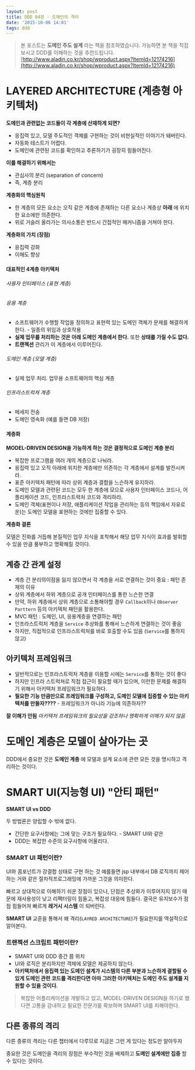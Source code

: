 ```yaml
---
layout: post
title: DDD 04장 - 도메인의 격리
date: '2015-10-06 14:01'
tags: ddd
---
```


> 본 포스트는 **도메인 주도 설계** 라는 책을 참조하였습니다.
가능하면 본 책을 직접 보시고 DDD를 이해하는 것을 추천드립니다.
> [http://www.aladin.co.kr/shop/wproduct.aspx?ItemId=12174216](http://www.aladin.co.kr/shop/wproduct.aspx?ItemId=12174216)

# LAYERED ARCHITECTURE (계층형 아키텍처)

**도메인과 관련없는 코드들이 각 계층에 산재하게 되면?**

- 응집력 있고, 모델 주도적인 객체를 구현하는 것이 비현실적인 이야기가 돼버린다.
- 자동화 테스트가 어렵다.
- 도메인에 관련된 코드를 확인하고 추론하기가 굉장히 힘들어진다.

**이를 해결하기 위해서는**

- 관심사의 분리 (separation of concern)
- 즉, 계층 분리

**계층화의 핵심원칙**

- 한 계층의 모든 요소는 오직 같은 계층에 존재하는 다른 요소나 계층상 **아래** 에 위치한 요소에만 의존한다.
- 위로 거슬러 올라가는 의사소통은 반드시 간접적인 매커니즘을 거쳐야 한다.

**계층화의 가치 (장점)**

- 응집력 강화
- 이해도 향상

#### 대표적인 4계층 아키텍처

###### 사용자 인터페이스 (표현 계층)

###### 응용 계층

- 소프트웨어가 수행할 작업을 정의하고 표현력 있는 도메인 객체가 문제를 해결하게 한다. - 일종의 위임과 상호작용
- **실제 업무를 처리하는 것은 아래 도메인 계층에서 한다.** 또한 **상태를 가질 수도 없다.**
- **트랜젝션** 관리가 이 계층에서 이루어진다.

###### 도메인 계층 (모델 계층)

- 실제 업무 처리. 업무용 소프트웨어의 핵심 계층

###### 인프라스트럭쳐 계층

- 메세지 전송
- 도메인 영속화 (예를 들면 DB 저장)

#### 계층화

**MODEL-DRIVEN DESIGN을 가능하게 하는 것은 결정적으로 도메인 계층 분리**

- 복잡한 프로그램을 여러 개의 계층으로 나눠라.
- 응집력 있고 오직 아래에 위치한 계층에만 의존하는 각 계층에서 설계를 발전시켜라.
- 표준 아키텍처 패턴에 따라 상위 계층과 결합을 느슨하게 유지하라.
- 도메인 모델과 관련된 코드는 모두 한 계층에 모으로 사용자 인터페이스 코드나, 어플리케이션 코드, 인프라스트럭처 코드와 격리하라.
- 도메인 객체(표현이나 저장, 애플리케이션 작업을 관리하는 등의 책임에서 자유로운)는 도메인 모델을 표현하는 것에만 집중할 수 있다.

**계층화 결론**

모델은 진화를 거듭해 본질적인 업무 지식을 포착해서 해당 업무 지식이 효과를 발휘할 수 있을 만큼 풍부하고 명확해질 것이다.

## 계층 간 관계 설정

- 계층 간 분리의이점을 잃지 않으면서 각 계층을 서로 연결하는 것이 중요 : 패턴 존재의 이유
- 상위 계층에서 하위 계층으로 공개 인터페이스를 통한 느슨한 연결
- 만약, 하위 계층에서 상위 계층으로 소통해야할 경우 `Callback`이나 `Observer Parttern` 등의 아키텍처 패턴을 활용한다.
- MVC 패턴 : 도메인, UI, 응용계층을 연결하는 패턴
- 인프라스트럭처 계층을 `Service` 추상화를 통해서 느슨하게 연결하는 것이 좋음
 - 하지만, 직접적으로 인프라스트럭처를 바로 호출할 수도 있음 (`Service`를 통하지 않고)

## 아키텍처 프레임워크

- 일반적으로는 인프라스트럭처 계층을 이용할 시에는 `Service`를 통하는 것이 좋다
- 하지만 인프라 스트럭쳐로 직접 접근이 필요할 때가 있으며, 이런한 문제를 해결하기 위해서 아키텍처 프레임워크가 필요하다.
- **필요한 기능 만큼만으로 프레임워크를 구성하고, 도메인 모델에 집중할 수 있는 아키텍처를 만들자????** - 프레임워크가 아니라 기능에 의존하자??

**잘 이해가 안됨**
_아키텍처 프레임워크의 필요성을 강조하나 명확하게 이해가 되지 않음_


# 도메인 계층은 모델이 살아가는 곳

DDD에서 중요한 것은 **도메인 계층** 에 모델과 설계 요소에 관련 모든 것을 명시하고 격리하는 것이다.

# SMART UI(지능형 UI) "안티 패턴"

**SMART UI vs DDD**

두 방법론은 양립할 수 밖에 없다.

- 간단한 요구사항에는 그에 맞는 구조가 필요하다. - SMART UI와 같은
- DDD는 복잡한 수준의 요구사항에 어울리다.

### SMART UI 패턴이란?

UI와 콤포넌트가 강결합 상태로 구현 하는 것
예를들면 jsp 내부에서 DB 로직까지 제어하는 거와 같은 절차적프로그래밍에 가까운 그것을 의미한다.

빠르고 상대적으로 이해하기 쉬운 장점이 있으나,
단점은 추상화가 이루어지지 않기 때문에 재사용성이 낮고 리팩터링이 힘들고, 복잡성 대응에 힘들다.
결국은 유지보수가 점점 힘들어져 빠르게 **레거시 시스템** 이 되버린다.

**SMART UI** 교훈을 통해서 왜 격리(`LAYRED ARCHITECTURE`)가 필요한지를 역설적으로 알아본다.

### 트랜젝션 스크립트 패턴이란?

- SMART UI와 DDD 중간 쯤 위치
- UI와 로직은 분리하지만 객체에 모델은 제공하지 않는다.
- **아키텍처에서 응집력 있는 도메인 설계가 시스템의 다른 부분과 느슨하게 결할될 수 있게 도메인 관련 코드를 격리한다면
아마 그러한 아키텍처는 도메인 주도 설계를 지원할 수 있을 것이다.**

> 복잡한 어플리케이션을 개발하고 있고, MODEL-DRIVEN DESIGN을 하기로 했다면 고통을 감내하고 필요한 전문가를 확보하며 SMART UI를 피해야한다.

## 다른 종류의 격리

다른 종류의 격리는 다른 챕터에서 다루므로 지금은 그런 게 있다는 정도만 알아두자

중요한 것은 도메인을 격리의 장점은 부수적인 것을 배제하고 **도메인 설계에만 집중** 할 수 있다는 것이다.
